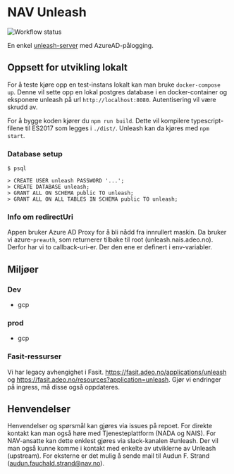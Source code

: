 # NAV Unleash
![Workflow status](https://github.com/navikt/unleash/workflows/build/badge.svg)

En enkel [unleash-server](https://github.com/Unleash/unleash) med AzureAD-pålogging. 

## Oppsett for utvikling lokalt

For å teste kjøre opp en test-instans lokalt kan man bruke `docker-compose up`.
Denne vil sette opp en lokal postgres database i en docker-container og
eksponere unleash på url `http://localhost:8080`. Autentisering vil være
skrudd av.

For å bygge koden kjører du `npm run build`. Dette vil kompilere typescript-filene til ES2017
som legges i `./dist/`. Unleash kan da kjøres med `npm start`.

### Database setup
```
$ psql

> CREATE USER unleash PASSWORD '...';
> CREATE DATABASE unleash;
> GRANT ALL ON SCHEMA public TO unleash;
> GRANT ALL ON ALL TABLES IN SCHEMA public TO unleash;
```

### Info om redirectUri

Appen bruker Azure AD Proxy for å bli nådd fra innrullert maskin. Da bruker vi azure-`preauth`, som returnerer tilbake
til root (unleash.nais.adeo.no). Derfor har vi to callback-uri-er. Der den ene er definert i env-variabler.

## Miljøer

### Dev
* gcp

### prod
* gcp

### Fasit-ressurser

Vi har legacy avhengighet i Fasit. https://fasit.adeo.no/applications/unleash og https://fasit.adeo.no/resources?application=unleash. Gjør vi endringer på ingress, må disse også oppdateres.

## Henvendelser

Henvendelser og spørsmål kan gjøres via issues på repoet. For direkte kontakt kan man også høre med Tjenesteplattform (NADA og NAIS). For NAV-ansatte kan dette enklest gjøres via slack-kanalen #unleash. Der vil man også kunne komme i kontakt med enkelte av utviklerne av Unleash (upstream).
For eksterne er det mulig å sende mail til Audun F. Strand (audun.fauchald.strand@nav.no).
